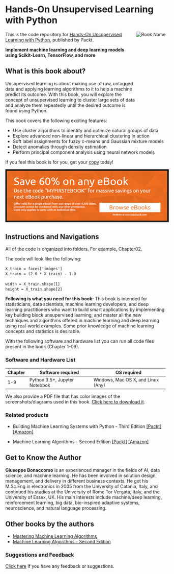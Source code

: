 # 	Hands-On Unsupervised Learning with Python

<a href="https://www.packtpub.com/big-data-and-business-intelligence/hands-unsupervised-learning-python?utm_source=github&utm_medium=repository&utm_campaign=9781789348279"><img src="https://www.packtpub.com/sites/default/files/B10914_Cover.png" alt="Book Name" height="256px" align="right"></a>

This is the code repository for [Hands-On Unsupervised Learning with Python](https://www.packtpub.com/big-data-and-business-intelligence/hands-unsupervised-learning-python?utm_source=github&utm_medium=repository&utm_campaign=9781789348279), published by Packt.

**Implement machine learning and deep learning models using Scikit-Learn, TensorFlow, and more**

## What is this book about?
Unsupervised learning is about making use of raw, untagged data and applying learning algorithms to it to help a machine predict its outcome. With this book, you will explore the concept of unsupervised learning to cluster large sets of data and analyze them repeatedly until the desired outcome is found using Python.

This book covers the following exciting features: 
* Use cluster algorithms to identify and optimize natural groups of data 
* Explore advanced non-linear and hierarchical clustering in action
* Soft label assignments for fuzzy c-means and Gaussian mixture models
* Detect anomalies through density estimation
* Perform principal component analysis using neural network models

If you feel this book is for you, get your [copy](https://www.amazon.com/dp/1789349273) today!

<a href="https://www.packtpub.com/?utm_source=github&utm_medium=banner&utm_campaign=GitHubBanner"><img src="https://raw.githubusercontent.com/PacktPublishing/GitHub/master/GitHub.png" 
alt="https://www.packtpub.com/" border="5" /></a>


## Instructions and Navigations
All of the code is organized into folders. For example, Chapter02.

The code will look like the following:
```
X_train = faces['images']
X_train = (2.0 * X_train) - 1.0

width = X_train.shape[1]
height = X_train.shape[2]
```

**Following is what you need for this book:**
This book is intended for statisticians, data scientists, machine learning developers, and deep learning practitioners who want to build smart applications by implementing key building block unsupervised learning, and master all the new techniques and algorithms offered in machine learning and deep learning using real-world examples. Some prior knowledge of machine learning concepts and statistics is desirable.

With the following software and hardware list you can run all code files present in the book (Chapter 1-09).

### Software and Hardware List

| Chapter  | Software required                   | OS required                        |
| -------- | ------------------------------------| -----------------------------------|
| 1-9      | Python 3.5+, Jupyter Notebbok       | Windows, Mac OS X, and Linux (Any) |



We also provide a PDF file that has color images of the screenshots/diagrams used in this book. [Click here to download it](https://www.packtpub.com/sites/default/files/downloads/9781789348279_ColorImages.pdf).


### Related products <Other books you may enjoy>
* Building Machine Learning Systems with Python - Third Edition [[Packt]](https://www.packtpub.com/big-data-and-business-intelligence/building-machine-learning-systems-python-third-edition?utm_source=github&utm_medium=repository&utm_campaign=9781788623223) [[Amazon]](https://www.amazon.com/dp/1788622227)

* Machine Learning Algorithms - Second Edition [[Packt]](https://www.packtpub.com/big-data-and-business-intelligence/machine-learning-algorithms-second-edition?utm_source=github&utm_medium=repository&utm_campaign=9781789347999) [[Amazon]](https://www.amazon.com/dp/1789345480)

## Get to Know the Author
**Giuseppe Bonaccorso**
is an experienced manager in the fields of AI, data science, and machine learning. He has been involved in solution design, management, and delivery in different business contexts. He got his M.Sc.Eng in electronics in 2005 from the University of Catania, Italy, and continued his studies at the University of Rome Tor Vergata, Italy, and the University of Essex, UK. His main interests include machine/deep learning, reinforcement learning, big data, bio-inspired adaptive systems, neuroscience, and natural language processing.


## Other books by the authors
* [Mastering Machine Learning Algorithms](https://www.packtpub.com/big-data-and-business-intelligence/mastering-machine-learning-algorithms?utm_source=github&utm_medium=repository&utm_campaign=9781788621113)
* [Machine Learning Algorithms - Second Edition](https://www.packtpub.com/big-data-and-business-intelligence/machine-learning-algorithms-second-edition?utm_source=github&utm_medium=repository&utm_campaign=9781789347999)

### Suggestions and Feedback
[Click here](https://docs.google.com/forms/d/e/1FAIpQLSdy7dATC6QmEL81FIUuymZ0Wy9vH1jHkvpY57OiMeKGqib_Ow/viewform) if you have any feedback or suggestions.

